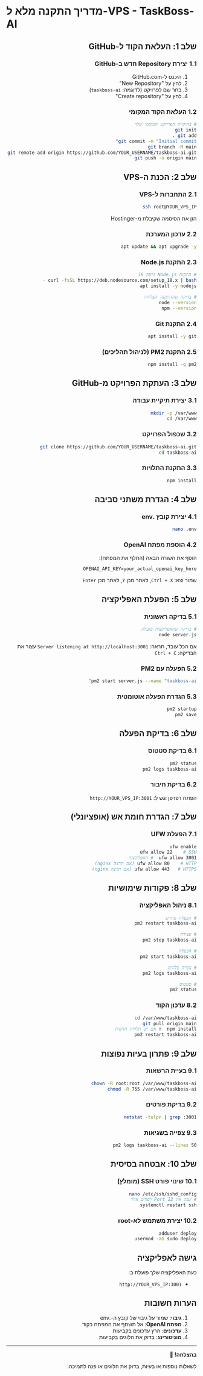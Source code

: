 # מדריך התקנה מלא ל-VPS - TaskBoss-AI

<div dir="rtl">

## שלב 1: העלאת הקוד ל-GitHub

### 1.1 יצירת Repository חדש ב-GitHub
1. היכנס ל-GitHub.com
2. לחץ על "New Repository"
3. בחר שם לפרויקט (לדוגמה: `taskboss-ai`)
4. לחץ על "Create repository"

### 1.2 העלאת הקוד המקומי
```bash
# בתיקיית הפרויקט המקומי שלך
git init
git add .
git commit -m "Initial commit"
git branch -M main
git remote add origin https://github.com/YOUR_USERNAME/taskboss-ai.git
git push -u origin main
```

## שלב 2: הכנת ה-VPS

### 2.1 התחברות ל-VPS
```bash
ssh root@YOUR_VPS_IP
```
הזן את הסיסמה שקיבלת מ-Hostinger

### 2.2 עדכון המערכת
```bash
apt update && apt upgrade -y
```

### 2.3 התקנת Node.js
```bash
# התקנת Node.js גרסה 18
curl -fsSL https://deb.nodesource.com/setup_18.x | bash -
apt install -y nodejs

# בדיקה שההתקנה הצליחה
node --version
npm --version
```

### 2.4 התקנת Git
```bash
apt install -y git
```

### 2.5 התקנת PM2 (לניהול תהליכים)
```bash
npm install -g pm2
```

## שלב 3: העתקת הפרויקט מ-GitHub

### 3.1 יצירת תיקיית עבודה
```bash
mkdir -p /var/www
cd /var/www
```

### 3.2 שכפול הפרויקט
```bash
git clone https://github.com/YOUR_USERNAME/taskboss-ai.git
cd taskboss-ai
```

### 3.3 התקנת התלויות
```bash
npm install
```

## שלב 4: הגדרת משתני סביבה

### 4.1 יצירת קובץ .env
```bash
nano .env
```

### 4.2 הוספת מפתח OpenAI
הוסף את השורה הבאה (החלף את המפתח):
```
OPENAI_API_KEY=your_actual_openai_key_here
```

שמור וצא: `Ctrl + X`, לאחר מכן `Y`, לאחר מכן `Enter`

## שלב 5: הפעלת האפליקציה

### 5.1 בדיקה ראשונית
```bash
# בדיקה שהאפליקציה פועלת
node server.js
```
אם הכל עובד, תראה: `Server listening at http://localhost:3001`
עצור את הבדיקה: `Ctrl + C`

### 5.2 הפעלה עם PM2
```bash
pm2 start server.js --name "taskboss-ai"
```

### 5.3 הגדרת הפעלה אוטומטית
```bash
pm2 startup
pm2 save
```

## שלב 6: בדיקת הפעלה

### 6.1 בדיקת סטטוס
```bash
pm2 status
pm2 logs taskboss-ai
```

### 6.2 בדיקת חיבור
הפתח דפדפן וגש ל: `http://YOUR_VPS_IP:3001`

## שלב 7: הגדרת חומת אש (אופציונלי)

### 7.1 הפעלת UFW
```bash
ufw enable
ufw allow 22    # SSH
ufw allow 3001  # האפליקציה
ufw allow 80    # HTTP (אם תרצה nginx)
ufw allow 443   # HTTPS (אם תרצה nginx)
```

## שלב 8: פקודות שימושיות

### 8.1 ניהול האפליקציה
```bash
# הפעלה מחדש
pm2 restart taskboss-ai

# עצירה
pm2 stop taskboss-ai

# הפעלה
pm2 start taskboss-ai

# צפייה בלוגים
pm2 logs taskboss-ai

# סטטוס
pm2 status
```

### 8.2 עדכון הקוד
```bash
cd /var/www/taskboss-ai
git pull origin main
npm install  # אם יש תלויות חדשות
pm2 restart taskboss-ai
```

## שלב 9: פתרון בעיות נפוצות

### 9.1 בעיית הרשאות
```bash
chown -R root:root /var/www/taskboss-ai
chmod -R 755 /var/www/taskboss-ai
```

### 9.2 בדיקת פורטים
```bash
netstat -tulpn | grep :3001
```

### 9.3 צפייה בשגיאות
```bash
pm2 logs taskboss-ai --lines 50
```

## שלב 10: אבטחה בסיסית

### 10.1 שינוי פורט SSH (מומלץ)
```bash
nano /etc/ssh/sshd_config
# שנה את Port 22 לפורט אחר
systemctl restart ssh
```

### 10.2 יצירת משתמש לא-root
```bash
adduser deploy
usermod -aG sudo deploy
```

## גישה לאפליקציה

כעת האפליקציה שלך פועלת ב:
- `http://YOUR_VPS_IP:3001`

## הערות חשובות

1. **גיבוי**: שמור על גיבוי של קובץ ה-.env
2. **מפתח OpenAI**: אל תשתף את המפתח בקוד
3. **עדכונים**: הרץ עדכונים בקביעות
4. **מוניטורינג**: בדוק את הלוגים בקביעות

---

**בהצלחה! 🚀**

לשאלות נוספות או בעיות, בדוק את הלוגים או פנה לתמיכה.

</div>